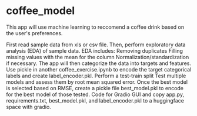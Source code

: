 # coffee_model
This app will use machine learning to reccomend a coffee drink based on the user's preferences.

First read sample data from xls or csv file.
Then, perform exploratory data analysis (EDA) of sample data. EDA includes:
  Removing duplicates
  Filling missing values with the mean for the column
  Normalization/standardization if necessary.
The app will then categorize the data into targets and features.
Use pickle in another coffee_exercise.ipynb to encode the target categorical labels and create label_encoder.pkl.
Perform a test-train split
Test multiple models and assess them by root mean squared error.
Once the best model is selected based on RMSE, create a pickle file best_model.pkl to encode for the best model of those tested.
Code for Gradio GUI and copy app.py, requirements.txt, best_model.pkl, and label_encoder.pkl to a huggingface space with gradio.
